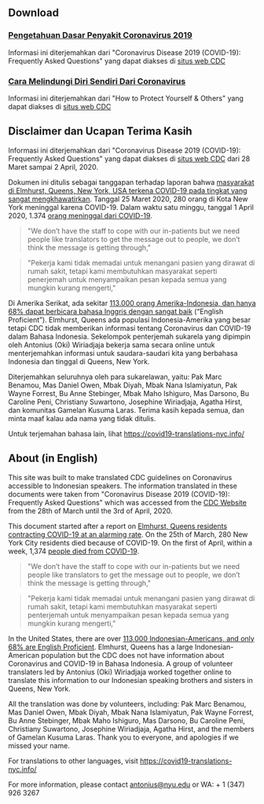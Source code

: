 ## Download
### [Pengetahuan Dasar Penyakit Coronavirus 2019](/assets/pdfs/Pengetahuan_Dasar_Penyakit_Coronavirus_2019.pdf)
Informasi ini diterjemahkan dari  "Coronavirus Disease 2019 (COVID-19): Frequently Asked Questions" yang dapat diakses di [situs web CDC](https://www.cdc.gov/coronavirus/2019-ncov/faq.html)

### [Cara Melindungi Diri Sendiri Dari Coronavirus](/assets/pdfs/Cara_Melindungi_Diri_Sendiri_Dari_Coronavirus.pdf)
Informasi ini diterjemahkan dari "How to Protect Yourself & Others" yang dapat diakses di [situs web CDC](https://www.cdc.gov/coronavirus/2019-ncov/prevent-getting-sick/prevention.html)

## Disclaimer dan Ucapan Terima Kasih
Informasi ini diterjemahkan dari  "Coronavirus Disease 2019 (COVID-19): Frequently Asked Questions" yang dapat diakses di [situs web CDC](https://www.cdc.gov/coronavirus/2019-ncov/faq.html) dari 28 Maret sampai 2 April, 2020.

Dokumen ini ditulis sebagai tanggapan terhadap laporan bahwa [masyarakat di Elmhurst, Queens, New York, USA terkena COVID-19 pada tingkat yang sangat mengkhawatirkan](https://jacksonheightspost.com/doctor-elmhurst-residents-are-contracting-covid-19-at-an-alarming-rate). Tanggal 25 Maret 2020, 280 orang di Kota New York meninggal karena COVID-19. Dalam waktu satu minggu, tanggal 1 Aprìl 2020, 1.374 [orang meninggal dari COVID-19](https://www1.nyc.gov/site/doh/covid/covid-19-data.page).
>"We don’t have the staff to cope with our in-patients but we need people like translators to get the message out to people, we don’t think the message is getting through,"

>"Pekerja kami tidak memadai untuk menangani pasien yang  dirawat di rumah sakit, tetapi kami membutuhkan masyarakat seperti penerjemah untuk menyampaikan pesan kepada semua yang mungkin kurang mengerti,"

Di Amerika Serikat, ada sekitar [113.000 orang Amerika-Indonesia, dan hanya 68% dapat berbicara bahasa Inggris dengan sangat baik](https://www.pewsocialtrends.org/fact-sheet/asian-americans-indonesians-in-the-u-s/) (“English Proficient”). Elmhurst, Queens ada populasi Indonesia-Amerika yang besar tetapi CDC tidak memberikan informasi tentang Coronavirus dan COVID-19 dalam Bahasa Indonesia. Sekelompok penterjemah sukarela yang dipimpin oleh Antonius (Oki) Wiriadjaja bekerja sama secara online untuk menterjemahkan informasi untuk saudara-saudari kita yang berbahasa Indonesia dan tinggal di Queens, New York.

Diterjemahkan seluruhnya oleh para sukarelawan, yaitu: Pak Marc Benamou, Mas Daniel Owen, Mbak Diyah, Mbak Nana Islamiyatun, Pak Wayne Forrest, Bu Anne Stebinger, Mbak Maho Ishiguro, Mas Darsono, Bu Caroline Peni, Christiany Suwartono, Josephine Wiriadjaja, Agatha Hirst, dan komunitas Gamelan Kusuma Laras. Terima kasih kepada semua, dan minta maaf kalau ada nama yang tidak ditulis.

Untuk terjemahan bahasa lain, lihat https://covid19-translations-nyc.info/

## About (in English)
This site was built to make translated CDC guidelines on Coronavirus accessible to Indonesian speakers. The information translated in these documents were taken from "Coronavirus Disease 2019 (COVID-19): Frequently Asked Questions" which was accessed from the [CDC Website](https://www.cdc.gov/coronavirus/2019-ncov/faq.html) from the 28th of March until the 3rd of April, 2020.

This document started after a report on [Elmhurst, Queens residents contracting COVID-19 at an alarming rate](https://jacksonheightspost.com/doctor-elmhurst-residents-are-contracting-covid-19-at-an-alarming-rate). On the 25th of March, 280 New York City residents died because of COVID-19. On the first of April, within a week, 1,374 [people died from COVID-19](https://www1.nyc.gov/site/doh/covid/covid-19-data.page).
>"We don’t have the staff to cope with our in-patients but we need people like translators to get the message out to people, we don’t think the message is getting through,"

>"Pekerja kami tidak memadai untuk menangani pasien yang  dirawat di rumah sakit, tetapi kami membutuhkan masyarakat seperti penterjemah untuk menyampaikan pesan kepada semua yang mungkin kurang mengerti,"

In the United States, there are over [113,000 Indonesian-Americans, and only 68% are English Proficient](https://www.pewsocialtrends.org/fact-sheet/asian-americans-indonesians-in-the-u-s/). Elmhurst, Queens has a large Indonesian-American population but the CDC does not have information about Coronavirus and COVID-19 in Bahasa Indonesia. A group of volunteer translaters led by Antonius (Oki) Wiriadjaja worked together online to translate this information to our Indonesian speaking brothers and sisters in Queens, New York.

All the translation was done by volunteers, including: Pak Marc Benamou, Mas Daniel Owen, Mbak Diyah, Mbak Nana Islamiyatun, Pak Wayne Forrest, Bu Anne Stebinger, Mbak Maho Ishiguro, Mas Darsono, Bu Caroline Peni, Christiany Suwartono, Josephine Wiriadjaja, Agatha Hirst, and the members of Gamelan Kusuma Laras. Thank you to everyone, and apologies if we missed your name.

For translations to other languages, visit https://covid19-translations-nyc.info/

For more information, please contact [antonius@nyu.edu](mailto:antonius@nyu.edu?Subject=Hindar%20Coronavirus) or WA: + 1 (347) 926 3267